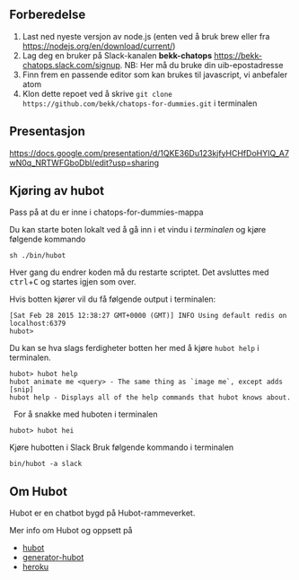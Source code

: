## Forberedelse

  1. Last ned nyeste versjon av node.js (enten ved å bruk brew eller fra https://nodejs.org/en/download/current/)
  2. Lag deg en bruker på Slack-kanalen __bekk-chatops__ https://bekk-chatops.slack.com/signup. NB: Her må du bruke din uib-epostadresse
  3. Finn frem en passende editor som kan brukes til javascript, vi anbefaler atom
  4. Klon dette repoet ved å skrive `git clone https://github.com/bekk/chatops-for-dummies.git` i terminalen

## Presentasjon 
https://docs.google.com/presentation/d/1QKE36Du123kjfyHCHfDoHYIQ_A7wN0q_NRTWFGboDbI/edit?usp=sharing

## Kjøring av hubot

Pass på at du er inne i chatops-for-dummies-mappa

Du kan starte boten lokalt ved å gå inn i et vindu i *terminalen* og kjøre følgende kommando 

    sh ./bin/hubot
    
Hver gang du endrer koden må du restarte scriptet. Det avsluttes med <kbd>ctrl</kbd>+<kbd>C</kbd> og startes igjen som over.

Hvis botten kjører vil du få følgende output i terminalen:

    [Sat Feb 28 2015 12:38:27 GMT+0000 (GMT)] INFO Using default redis on localhost:6379
    hubot>

Du kan se hva slags ferdigheter botten her med å kjøre `hubot help` i terminalen.

    hubot> hubot help
    hubot animate me <query> - The same thing as `image me`, except adds [snip]
    hubot help - Displays all of the help commands that hubot knows about.
   
For å snakke med huboten i terminalen
  
    hubot> hubot hei
    
Kjøre hubotten i Slack
Bruk følgende kommando i terminalen 

    bin/hubot -a slack
    
  
    
## Om Hubot

Hubot er en chatbot bygd på Hubot-rammeverket.

Mer info om Hubot og oppsett på

- [hubot](http://hubot.github.com)
- [generator-hubot](https://github.com/github/generator-hubot)
- [heroku](http://www.heroku.com)




